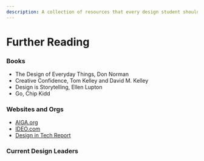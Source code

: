 ```yaml
---
description: A collection of resources that every design student should be aware of.
---
```


# Further Reading

### Books

* The Design of Everyday Things, Don Norman
* Creative Confidence, Tom Kelley and David M. Kelley
* Design is Storytelling, Ellen Lupton
* Go, Chip Kidd

### Websites and Orgs

* [AIGA.org](https://www.aiga.org/)
* [IDEO.com](https://www.ideo.com/)
* [Design in Tech Report](https://designintech.report/)

### **Current Design Leaders**

